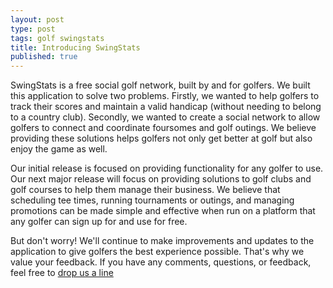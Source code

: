 ```yaml
---
layout: post
type: post
tags: golf swingstats
title: Introducing SwingStats
published: true
---
```


SwingStats is a free social golf network, built by and for golfers.  We built this application to solve two problems.
Firstly, we wanted to help golfers to track their scores and maintain a valid handicap (without needing to belong to a country club).
Secondly, we wanted to create a social network to allow golfers to connect and coordinate foursomes and golf outings.
We believe providing these solutions helps golfers not only get better at golf but also enjoy the game as well.

Our initial release is focused on providing functionality for any golfer to use.
Our next major release will focus on providing solutions to golf clubs and golf courses to help them manage their business.
We believe that scheduling tee times, running tournaments or outings, and managing promotions can be made simple and effective
when run on a platform that any golfer can sign up for and use for free.

But don't worry!  We'll continue to make improvements and updates to the application to give golfers the best experience possible.
That's why we value your feedback.  If you have any comments, questions, or feedback, feel free to [drop us a line](http://www.swingstats.com/contact)